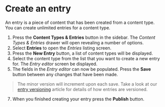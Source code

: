 # Create an entry
An entry is a piece of content that has been created from a content type. You can create unlimited entries for a content type.

1. Press the **Content Types & Entries** button in the sidebar. The *Content Types & Entries* drawer will open revealing a number of options.
2. Select **Entries** to open the *Entries* listing screen.
3. Press the **New Entry** button, a list of content types will be displayed.
4. Select the content type from the list that you want to create a new entry for. The *Entry editor* screen be displayed.
5. The fields in the *Entry editor* can now be populated. Press the **Save** button between any changes that have been made.
> The minor version will increment upon each save. Take a look at our [entry versioning](/entries/entry-versioning.md) article for details of how entries are versioned.

7. When you finished creating your entry press the **Publish** button.
